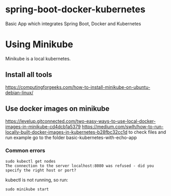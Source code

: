 # spring-boot-docker-kubernetes
Basic App which integrates Spring Boot, Docker and Kubernetes

# Using Minikube
Minikube is a local kubernetes.
## Install all tools
https://computingforgeeks.com/how-to-install-minikube-on-ubuntu-debian-linux/
## Use docker images on minikube
https://levelup.gitconnected.com/two-easy-ways-to-use-local-docker-images-in-minikube-cd4dcb1a5379
https://medium.com/swlh/how-to-run-locally-built-docker-images-in-kubernetes-b28fbc32cc1d
to check files and run example go to the folder basic-kubernetes-with-echo-app


### Common errors
```
sudo kubectl get nodes
The connection to the server localhost:8080 was refused - did you specify the right host or port?
```
kubectl is not running, so run:
```
sudo minikube start
```
